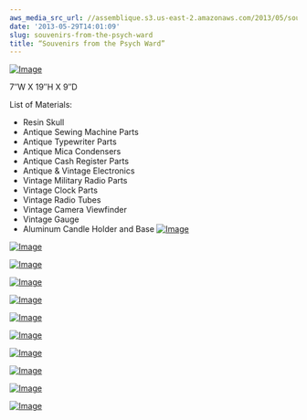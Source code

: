 ```yaml
---
aws_media_src_url: //assemblique.s3.us-east-2.amazonaws.com/2013/05/souvenirsfrompsychward-close3.jpg
date: '2013-05-29T14:01:09'
slug: souvenirs-from-the-psych-ward
title: “Souvenirs from the Psych Ward”
---
```


 [![Image](//assemblique.s3.us-east-2.amazonaws.com/2013/05/souvenirsfrompsychward-close3.jpg?w=487)](//assemblique.s3.us-east-2.amazonaws.com/2013/05/souvenirsfrompsychward-close3.jpg)

 7″W X 19″H X 9″D

 List of Materials:

  * Resin Skull
 * Antique Sewing Machine Parts
 * Antique Typewriter Parts
 * Antique Mica Condensers
 * Antique Cash Register Parts
 * Antique & Vintage Electronics
 * Vintage Military Radio Parts
 * Vintage Clock Parts
 * Vintage Radio Tubes
 * Vintage Camera Viewfinder
 * Vintage Gauge
 * Aluminum Candle Holder and Base
  [![Image](//assemblique.s3.us-east-2.amazonaws.com/2013/05/souvenirsfrompsychward-top-detail2.jpg?w=487)](//assemblique.s3.us-east-2.amazonaws.com/2013/05/souvenirsfrompsychward-top-detail2.jpg)

 [![Image](//assemblique.s3.us-east-2.amazonaws.com/2013/05/souvenirsfrompsychward-top-detail.jpg?w=487)](//assemblique.s3.us-east-2.amazonaws.com/2013/05/souvenirsfrompsychward-top-detail.jpg)

 [![Image](//assemblique.s3.us-east-2.amazonaws.com/2013/05/souvenirsfrompsychward-top.jpg?w=487)](//assemblique.s3.us-east-2.amazonaws.com/2013/05/souvenirsfrompsychward-top.jpg)

 [![Image](//assemblique.s3.us-east-2.amazonaws.com/2013/05/souvenirsfrompsychward-side2.jpg?w=487)](//assemblique.s3.us-east-2.amazonaws.com/2013/05/souvenirsfrompsychward-side2.jpg)

 [![Image](//assemblique.s3.us-east-2.amazonaws.com/2013/05/souvenirsfrompsychward-back2.jpg?w=487)](//assemblique.s3.us-east-2.amazonaws.com/2013/05/souvenirsfrompsychward-back2.jpg)

 [![Image](//assemblique.s3.us-east-2.amazonaws.com/2013/05/souvenirsfrompsychward-back.jpg?w=487)](//assemblique.s3.us-east-2.amazonaws.com/2013/05/souvenirsfrompsychward-back.jpg)

 [![Image](//assemblique.s3.us-east-2.amazonaws.com/2013/05/souvenirsfrompsychward-angle.jpg?w=487)](//assemblique.s3.us-east-2.amazonaws.com/2013/05/souvenirsfrompsychward-angle.jpg)

 [![Image](//assemblique.s3.us-east-2.amazonaws.com/2013/05/souvenirsfrompsychward-side.jpg?w=487)](//assemblique.s3.us-east-2.amazonaws.com/2013/05/souvenirsfrompsychward-side.jpg)

 [![Image](//assemblique.s3.us-east-2.amazonaws.com/2013/05/souvenirsfrompsychward-close.jpg?w=487)](//assemblique.s3.us-east-2.amazonaws.com/2013/05/souvenirsfrompsychward-close.jpg)

 [![Image](//assemblique.s3.us-east-2.amazonaws.com/2013/05/souvenirsfrompsychward.jpg?w=487)](//assemblique.s3.us-east-2.amazonaws.com/2013/05/souvenirsfrompsychward.jpg)

 [![Image](//assemblique.s3.us-east-2.amazonaws.com/2013/05/souvenirsfrompsychward-close2.jpg?w=487)](//assemblique.s3.us-east-2.amazonaws.com/2013/05/souvenirsfrompsychward-close2.jpg)